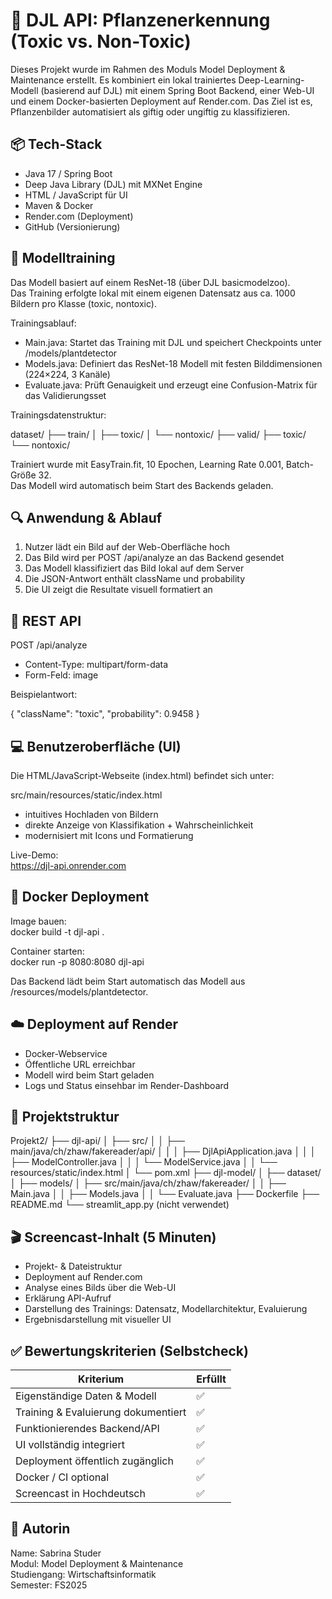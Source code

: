 # 🌿 DJL API: Pflanzenerkennung (Toxic vs. Non-Toxic)

Dieses Projekt wurde im Rahmen des Moduls Model Deployment & Maintenance erstellt. Es kombiniert ein lokal trainiertes Deep-Learning-Modell (basierend auf DJL) mit einem Spring Boot Backend, einer Web-UI und einem Docker-basierten Deployment auf Render.com. Das Ziel ist es, Pflanzenbilder automatisiert als giftig oder ungiftig zu klassifizieren.

## 📦 Tech-Stack

- Java 17 / Spring Boot
- Deep Java Library (DJL) mit MXNet Engine
- HTML / JavaScript für UI
- Maven & Docker
- Render.com (Deployment)
- GitHub (Versionierung)

## 🧠 Modelltraining

Das Modell basiert auf einem ResNet-18 (über DJL basicmodelzoo).  
Das Training erfolgte lokal mit einem eigenen Datensatz aus ca. 1000 Bildern pro Klasse (toxic, nontoxic).

Trainingsablauf:
- Main.java: Startet das Training mit DJL und speichert Checkpoints unter /models/plantdetector
- Models.java: Definiert das ResNet-18 Modell mit festen Bilddimensionen (224×224, 3 Kanäle)
- Evaluate.java: Prüft Genauigkeit und erzeugt eine Confusion-Matrix für das Validierungsset

Trainingsdatenstruktur:

dataset/
├── train/
│   ├── toxic/
│   └── nontoxic/
├── valid/
    ├── toxic/
    └── nontoxic/

Trainiert wurde mit EasyTrain.fit, 10 Epochen, Learning Rate 0.001, Batch-Größe 32.  
Das Modell wird automatisch beim Start des Backends geladen.

## 🔍 Anwendung & Ablauf

1. Nutzer lädt ein Bild auf der Web-Oberfläche hoch  
2. Das Bild wird per POST /api/analyze an das Backend gesendet  
3. Das Modell klassifiziert das Bild lokal auf dem Server  
4. Die JSON-Antwort enthält className und probability  
5. Die UI zeigt die Resultate visuell formatiert an

## 🔗 REST API

POST /api/analyze

- Content-Type: multipart/form-data
- Form-Feld: image

Beispielantwort:

{
  "className": "toxic",
  "probability": 0.9458
}

## 💻 Benutzeroberfläche (UI)

Die HTML/JavaScript-Webseite (index.html) befindet sich unter:

src/main/resources/static/index.html

- intuitives Hochladen von Bildern
- direkte Anzeige von Klassifikation + Wahrscheinlichkeit
- modernisiert mit Icons und Formatierung

Live-Demo:  
https://djl-api.onrender.com

## 🐳 Docker Deployment

Image bauen:  
docker build -t djl-api .

Container starten:  
docker run -p 8080:8080 djl-api

Das Backend lädt beim Start automatisch das Modell aus /resources/models/plantdetector.

## ☁️ Deployment auf Render

- Docker-Webservice
- Öffentliche URL erreichbar
- Modell wird beim Start geladen
- Logs und Status einsehbar im Render-Dashboard

## 🧾 Projektstruktur

Projekt2/
├── djl-api/
│   ├── src/
│   │   ├── main/java/ch/zhaw/fakereader/api/
│   │   │   ├── DjlApiApplication.java
│   │   │   ├── ModelController.java
│   │   │   └── ModelService.java
│   │   └── resources/static/index.html
│   └── pom.xml
├── djl-model/
│   ├── dataset/
│   ├── models/
│   ├── src/main/java/ch/zhaw/fakereader/
│   │   ├── Main.java
│   │   ├── Models.java
│   │   └── Evaluate.java
├── Dockerfile
├── README.md
└── streamlit_app.py (nicht verwendet)

## 🎬 Screencast-Inhalt (5 Minuten)

- Projekt- & Dateistruktur
- Deployment auf Render.com
- Analyse eines Bilds über die Web-UI
- Erklärung API-Aufruf
- Darstellung des Trainings: Datensatz, Modellarchitektur, Evaluierung
- Ergebnisdarstellung mit visueller UI

## ✅ Bewertungskriterien (Selbstcheck)

| Kriterium                            | Erfüllt |
|-------------------------------------|---------|
| Eigenständige Daten & Modell        | ✅       |
| Training & Evaluierung dokumentiert | ✅       |
| Funktionierendes Backend/API        | ✅       |
| UI vollständig integriert           | ✅       |
| Deployment öffentlich zugänglich    | ✅       |
| Docker / CI optional                | ✅       |
| Screencast in Hochdeutsch           | ✅       |

## 👤 Autorin

Name: Sabrina Studer  
Modul: Model Deployment & Maintenance  
Studiengang: Wirtschaftsinformatik  
Semester: FS2025
